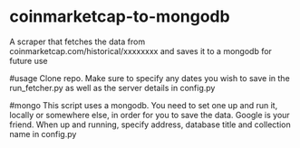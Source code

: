 # coinmarketcap-to-mongodb
A scraper that fetches the data from coinmarketcap.com/historical/xxxxxxxx and saves it to a mongodb for future use

#usage
Clone repo. Make sure to specify any dates you wish to save in the run_fetcher.py as well as the server details in config.py

#mongo
This script uses a mongodb. You need to set one up and run it, locally or somewhere else, in order for you to save the data. Google is your friend. When up and running, specify address, database title and collection name in config.py
